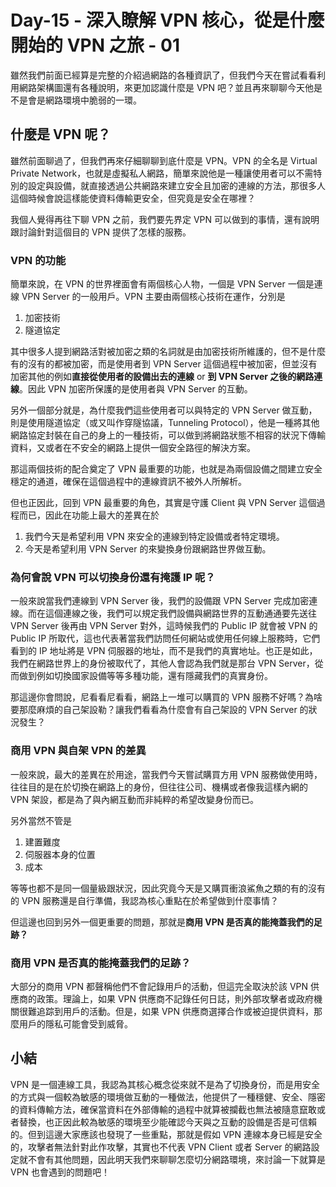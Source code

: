 # Day-15 - 深入瞭解 VPN 核心，從是什麼開始的 VPN 之旅 - 01

雖然我們前面已經算是完整的介紹過網路的各種資訊了，但我們今天在嘗試看看利用網路架構圖還有各種說明，來更加認識什麼是 VPN 吧？並且再來聊聊今天他是不是會是網路環境中脆弱的一環。

## 什麼是 VPN 呢？

雖然前面聊過了，但我們再來仔細聊聊到底什麼是 VPN。VPN 的全名是 Virtual Private Network，也就是虛擬私人網路，簡單來說他是一種讓使用者可以不需特別的設定與設備，就直接透過公共網路來建立安全且加密的連線的方法，那很多人這個時候會說這樣能使資料傳輸更安全，但究竟是安全在哪裡？

我個人覺得再往下聊 VPN 之前，我們要先界定 VPN 可以做到的事情，還有說明跟討論針對這個目的 VPN 提供了怎樣的服務。

### VPN 的功能

簡單來說，在 VPN 的世界裡面會有兩個核心人物，一個是 VPN Server 一個是連線 VPN Server 的一般用戶。VPN 主要由兩個核心技術在運作，分別是

1. 加密技術
2. 隧道協定

其中很多人提到網路活對被加密之類的名詞就是由加密技術所維護的，但不是什麼有的沒有的都被加密，而是使用者到 VPN Server 這個過程中被加密，但並沒有加密其他的例如**直接從使用者的設備出去的連線** or **到 VPN Server 之後的網路連線**。因此 VPN 加密所保護的是使用者與 VPN Server 的互動。

另外一個部分就是，為什麼我們這些使用者可以與特定的 VPN Server 做互動，則是使用隧道協定（或又叫作穿隧協議，Tunneling Protocol），他是一種將其他網路協定封裝在自己的身上的一種技術，可以做到將網路狀態不相容的狀況下傳輸資料，又或者在不安全的網路上提供一個安全路徑的解決方案。

那這兩個技術的配合奠定了 VPN 最重要的功能，也就是為兩個設備之間建立安全穩定的通道，確保在這個過程中的連線資訊不被外人所解析。

但也正因此，回到 VPN 最重要的角色，其實是守護 Client 與 VPN Server 這個過程而已，因此在功能上最大的差異在於

1. 我們今天是希望利用 VPN 來安全的連線到特定設備或者特定環境。
2. 今天是希望利用 VPN Server 的來變換身份跟網路世界做互動。

### 為何會說 VPN 可以切換身份還有掩護 IP 呢？

一般來說當我們連線到 VPN Server 後，我們的設備跟 VPN Server 完成加密連線。而在這個連線之後，我們可以規定我們設備與網路世界的互動通通要先送往 VPN Server 後再由 VPN Server 對外，這時候我們的 Public IP 就會被 VPN 的 Public IP 所取代，這也代表著當我們訪問任何網站或使用任何線上服務時，它們看到的 IP 地址將是 VPN 伺服器的地址，而不是我們的真實地址。也正是如此，我們在網路世界上的身份被取代了，其他人會認為我們就是那台 VPN Server，從而做到例如切換國家設備等等多種功能，還有隱藏我們的真實身份。

那這邊你會問說，尼看看尼看看，網路上一堆可以購買的 VPN 服務不好嗎？為啥要那麼麻煩的自己架設勒？讓我們看看為什麼會有自己架設的 VPN Server 的狀況發生？

### 商用 VPN 與自架 VPN 的差異

一般來說，最大的差異在於用途，當我們今天嘗試購買方用 VPN 服務做使用時，往往目的是在於切換在網路上的身份，但往往公司、機構或者像我這樣內網的 VPN 架設，都是為了與內網互動而非純粹的希望改變身份而已。

另外當然不管是

1. 建置難度
2. 伺服器本身的位置
3. 成本

等等也都不是同一個量級跟狀況，因此究竟今天是又購買衝浪鯊魚之類的有的沒有的 VPN 服務還是自行準備，我認為核心重點在於希望做到什麼事情？

但這邊也回到另外一個更重要的問題，那就是**商用 VPN 是否真的能掩蓋我們的足跡？**

### 商用 VPN 是否真的能掩蓋我們的足跡？

大部分的商用 VPN 都聲稱他們不會記錄用戶的活動，但這完全取決於該 VPN 供應商的政策。理論上，如果 VPN 供應商不記錄任何日誌，則外部攻擊者或政府機關很難追踪到用戶的活動。但是，如果 VPN 供應商選擇合作或被迫提供資料，那麼用戶的隱私可能會受到威脅。

## 小結

VPN 是一個連線工具，我認為其核心概念從來就不是為了切換身份，而是用安全的方式與一個較為敏感的環境做互動的一種做法，他提供了一種穩健、安全、隱密的資料傳輸方法，確保當資料在外部傳輸的過程中就算被攔截也無法被隨意竄敢或者替換，也正因此較為敏感的環境至少能確認今天與之互動的設備是否是可信賴的。但到這邊大家應該也發現了一些重點，那就是假如 VPN 連線本身已經是安全的，攻擊者無法針對此作攻擊，其實也不代表 VPN Client 或者 Server 的網路設定就不會有其他問題，因此明天我們來聊聊怎麼切分網路環境，來討論一下就算是 VPN 也會遇到的問題吧！
